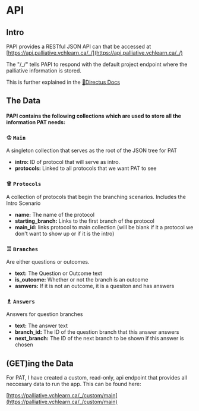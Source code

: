 # API

## Intro

PAPI provides a RESTful JSON API can that be accessed at [https://api.palliative.vchlearn.ca/_/](https://api.palliative.vchlearn.ca/_/)

The "/_/" tells PAPI to respond with the default project endpoint where the palliative information is stored.

This is further explained in the [🐰Directus Docs](https://docs.directus.io/api/reference.html#introduction)


## The Data

#### PAPI contains the following collections which are used to store all the information PAT needs:

### ♔ `Main`
A singleton collection that serves as the root of the JSON tree for PAT
- __intro:__ ID of protocol that will serve as intro.
- __protocols:__ Linked to all protocols that we want PAT to see

### ♕ `Protocols` 
A collection of protocols that begin the branching scenarios.  Includes the Intro Scenario
- __name:__ The name of the protocol
- __starting_branch:__ Links to the first branch of the protocol
- __main_id:__ links protocol to main collection (will be blank if it a protocol we don't want to show up or if it is the intro)

### ♖ `Branches`
Are either questions or outcomes.
- __text:__ The Question or Outcome text
- __is_outcome:__ Whether or not the branch is an outcome
- __asnwers:__ If it is not an outcome, it is a quesiton and has answers

### ♗ `Answers`
Answers for question branches
- __text:__ The answer text
- __branch_id:__ The ID of the question branch that this answer answers 
- __next_branch:__ The ID of the next branch to be shown if this answer is chosen
    
## (GET)ing the Data

For PAT, I have created a custom, read-only, api endpoint that provides all neccesary data to run the app.  This can be found here:

[https://palliative.vchlearn.ca/_/custom/main](https://palliative.vchlearn.ca/_/custom/main)
